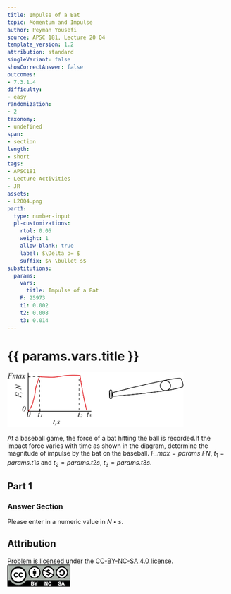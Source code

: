 ```yaml
---
title: Impulse of a Bat
topic: Momentum and Impulse
author: Peyman Yousefi
source: APSC 181, Lecture 20 Q4
template_version: 1.2
attribution: standard
singleVariant: false
showCorrectAnswer: false
outcomes:
- 7.3.1.4
difficulty:
- easy
randomization:
- 2
taxonomy:
- undefined
span:
- section
length:
- short
tags:
- APSC181
- Lecture Activities
- JR
assets:
- L20Q4.png
part1:
  type: number-input
  pl-customizations:
    rtol: 0.05
    weight: 1
    allow-blank: true
    label: $\Delta p= $
    suffix: $N \bullet s$
substitutions:
  params:
    vars:
      title: Impulse of a Bat
    F: 25973
    t1: 0.002
    t2: 0.008
    t3: 0.014
---
```

# {{ params.vars.title }}
<img src="L20Q4.png" width=400>

At a baseball game, the force of a bat hitting the ball is recorded.If the impact force varies with time as shown in the diagram, determine the magnitude of impulse by the bat on the baseball.
$F\_{max} = {{params.F}} N$, $t_1 = {{params.t1}}s$ and $t_2 = {{params.t2}}s$,  $t_3 = {{params.t3}}s$.

## Part 1

### Answer Section

Please enter in a numeric value in $N \bullet s$.

## Attribution

Problem is licensed under the [CC-BY-NC-SA 4.0 license](https://creativecommons.org/licenses/by-nc-sa/4.0/).<br> ![The Creative Commons 4.0 license requiring attribution-BY, non-commercial-NC, and share-alike-SA license.](https://raw.githubusercontent.com/firasm/bits/master/by-nc-sa.png)